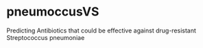 # pneumoccusVS
Predicting Antibiotics that could be effective against drug-resistant Streptococcus pneumoniae
